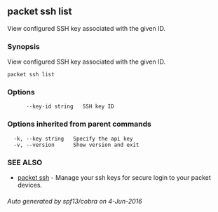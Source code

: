 ## packet ssh list

View configured SSH key associated with the given ID.

### Synopsis


View configured SSH key associated with the given ID.

```
packet ssh list
```

### Options

```
      --key-id string   SSH key ID
```

### Options inherited from parent commands

```
  -k, --key string   Specify the api key
  -v, --version      Show version and exit
```

### SEE ALSO
* [packet ssh](packet_ssh.md)	 - Manage your ssh keys for secure login to your packet devices.

###### Auto generated by spf13/cobra on 4-Jun-2016
